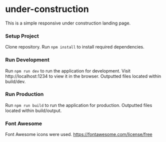 # under-construction
This is a simple responsive under construction landing page.

### Setup Project
Clone repository.
Run ```npm install``` to install required dependencies.

### Run Development
Run ```npm run dev``` to run the application for development. Visit http://localhost:1234 to view it in the browser. Outputted files located within build/dev.

### Run Production
Run ```npm run build``` to run the application for production. Outputted files located within build/output.

### Font Awesome
Font Awesome icons were used.
https://fontawesome.com/license/free